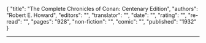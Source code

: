 {
"title": "The Complete Chronicles of Conan: Centenary Edition",
"authors": "Robert E. Howard",
"editors": "",
"translator": "",
"date": "",
"rating": "",
"re-read": "",
"pages": "928",
"non-fiction": "",
"comic": "",
"published": "1932"
}

---
